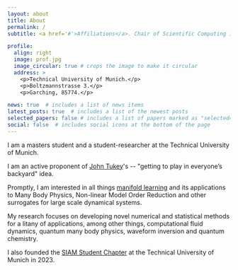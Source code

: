```yaml
---
layout: about
title: About
permalink: /
subtitle: <a href='#'>Affiliations</a>. Chair of Scientific Computing in Computer Science, TUM.

profile:
  align: right
  image: prof.jpg
  image_circular: true # crops the image to make it circular
  address: >
    <p>Technical University of Munich.</p>
    <p>Boltzmannstrasse 3.</p>
    <p>Garching, 85774.</p>

news: true  # includes a list of news items
latest_posts: true  # includes a list of the newest posts
selected_papers: false # includes a list of papers marked as "selected={true}"
social: false  # includes social icons at the bottom of the page
---
```

I am a masters student and a student-researcher at the Technical University of Munich.

I am an active proponent of 
[John Tukey](https://nationalmedals.org/laureate/john-wilder-tukey/)'s -- "getting to play in everyone’s backyard" idea. 

Promptly, I am interested in all things [manifold learning](https://fdresearchblog.files.wordpress.com/2019/02/informal-introduction-to-manifold-learning.pdf) and its applications to Many Body Physics, Non-linear Model Order Reduction and other surrogates for large scale dynamical systems.

My research focuses on developing novel numerical and statistical methods for a litany of applications, among other things, computational fluid dynamics, quantum many body physics, waveform inversion and quantum chemistry.


I also founded the [SIAM Student Chapter](https://siam-munich-chapter.github.io/SIAM_Munich.io/) at the Technical University of Munich in 2023.
